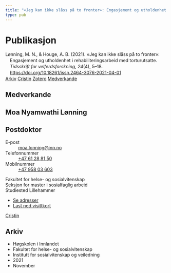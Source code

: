 ```yaml
---
title: "«Jeg kan ikke slåss på to fronter»: Engasjement og utholdenhet i rehabiliteringsarbeid med torturutsatte"
type: pub
---
```

<h1>Publikasjon</h1>
<article id="csl-bib-container-ENTF2FRK" class="csl-bib-container">
  <div class="csl-bib-body" style="line-height: 1.35; padding-left: 1em; text-indent:-1em;">
  <div class="csl-entry">L&#xF8;nning, M. N., &amp; Houge, A. B. (2021). &#xAB;Jeg kan ikke sl&#xE5;ss p&#xE5; to fronter&#xBB;: Engasjement og utholdenhet i rehabiliteringsarbeid med torturutsatte. <i>Tidsskrift for velferdsforskning</i>, <i>24</i>(4), 5&#x2013;18. <a href="https://doi.org/10.18261/issn.2464-3076-2021-04-01">https://doi.org/10.18261/issn.2464-3076-2021-04-01</a></div>
</div>
  <div class="csl-bib-buttons">
    <a href="#taxonomy-article-ENTF2FRK" class="csl-bib-button">Arkiv</a>
    <a href="https://app.cristin.no/results/show.jsf?id=1962212" alt="Cristin URL" class="csl-bib-button">Cristin</a>
    <a href="http://zotero.org/groups/5022929/items/ENTF2FRK" alt="Zotero URL" class="csl-bib-button">Zotero</a>
    <a href="#contributors-article-ENTF2FRK" class="csl-bib-button">Medverkande</a>
  </div>
  <div id="csl-bib-meta-container-ENTF2FRK"></div>
</article>
<div id="csl-bib-meta-ENTF2FRK" class="csl-bib-meta">
  <article id="contributors-article-ENTF2FRK" class="contributors-article">
    <h1>Medverkande</h1>
    <div class="personas">
<div class="vrtx-hinn-person-card">
<div class="photo">
<i class="lar la-user-circle missing-person"></i>
</div>
<div class="info">
<hgroup><h1>Moa Nyamwathi Lønning</h1>
<h2>Postdoktor</h2>
</hgroup><dl>
<dt>E-post</dt>
<dd>
<a href="mailto:moa.lonning@inn.no">moa.lonning@inn.no</a>
</dd>
<dt>Telefonnummer</dt>
<dd><a href="tel:+4761288150">
+47 61 28 81 50
</a></dd>
<dt>Mobilnummer</dt>
<dd><a href="tel:+4795803603">
+47 958 03 603
</a></dd>
</dl>
<p>
Fakultet for helse- og sosialvitenskap<br>
Seksjon for master i sosialfaglig arbeid<br>
Studiested Lillehammer
</p>
<ul class="vrtx-hinn-links">
<li><a href="https://www.inn.no/finn-en-ansatt/moa-lonning.html#vrtx-hinn-addresses">Se adresser</a></li>
<li><a href="https://www.inn.no/finn-en-ansatt/moa-lonning.html?vrtx=vcf">Last ned visittkort</a></li>
</ul>
</div>
</div>
<a href="https://app.cristin.no/persons/show.jsf?id=526986" alt="Cristin URL" class="personas-cristin">Cristin</a>
</div>
  </article>
  <article id="taxonomy-article-ENTF2FRK" class="taxonomy-article">
    <h1>Arkiv</h1>
    <ul>
      <li>Høgskolen i Innlandet</li>
      <li>Fakultet for helse- og sosialvitenskap</li>
      <li>Institutt for sosialvitenskap og veiledning</li>
      <li>2021</li>
      <li>November</li>
    </ul>
  </article>
</div>
